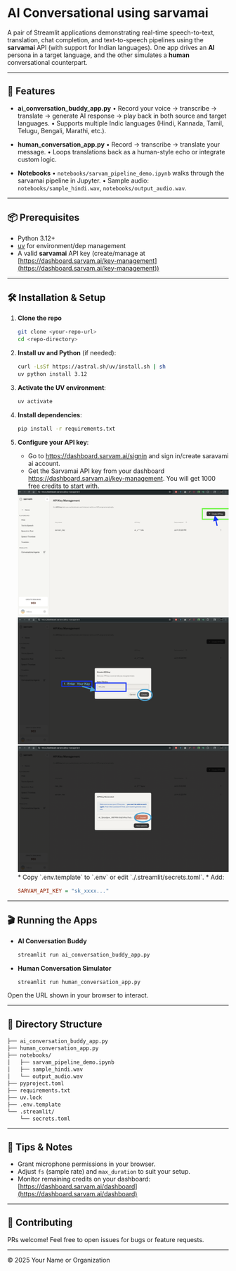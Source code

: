 # AI Conversational using sarvamai

A pair of Streamlit applications demonstrating real-time speech-to-text, translation, chat completion, and text-to-speech pipelines using the **sarvamai** API (with support for Indian languages). One app drives an **AI** persona in a target language, and the other simulates a **human** conversational counterpart.

---

## 🚀 Features

* **ai\_conversation\_buddy\_app.py**
  • Record your voice → transcribe → translate → generate AI response → play back in both source and target languages.
  • Supports multiple Indic languages (Hindi, Kannada, Tamil, Telugu, Bengali, Marathi, etc.).

* **human\_conversation\_app.py**
  • Record → transcribe → translate your message.
  • Loops translations back as a human-style echo or integrate custom logic.

* **Notebooks**
  • `notebooks/sarvam_pipeline_demo.ipynb` walks through the sarvamai pipeline in Jupyter.
  • Sample audio: `notebooks/sample_hindi.wav`, `notebooks/output_audio.wav`.

---

## 📦 Prerequisites

* Python 3.12+
* [uv](https://astral.sh/uv/) for environment/dep management
* A valid **sarvamai** API key (create/manage at [https://dashboard.sarvam.ai/key-management](https://dashboard.sarvam.ai/key-management))

---

## 🛠️ Installation & Setup

1. **Clone the repo**

   ```bash
   git clone <your-repo-url>
   cd <repo-directory>
   ```

2. **Install uv and Python** (if needed):

   ```bash
   curl -LsSf https://astral.sh/uv/install.sh | sh
   uv python install 3.12
   ```

3. **Activate the UV environment**:

   ```bash
   uv activate
   ```

4. **Install dependencies**:

   ```bash
   pip install -r requirements.txt
   ```

5. **Configure your API key**:
   * Go to https://dashboard.sarvam.ai/signin and sign in/create saravami ai account.
   * Get the Sarvamai API key from your dashboard https://dashboard.sarvam.ai/key-management. You will get 1000 free credits to start with.
   <img src="./assets/create_api_key.png" alt="Create API Key" width="600">
   <img src="./assets/enter_key_name.png" alt="Enter Key Name" width="600">
   <img src="./assets/copy_key.png" alt="Copy Key" width="600">
   * Copy `.env.template` to `.env` or edit `./.streamlit/secrets.toml`.
   * Add:

     ```ini
     SARVAM_API_KEY = "sk_xxxx..."
     ```

---

## 🎬 Running the Apps

* **AI Conversation Buddy**

  ```bash
  streamlit run ai_conversation_buddy_app.py
  ```

* **Human Conversation Simulator**

  ```bash
  streamlit run human_conversation_app.py
  ```

Open the URL shown in your browser to interact.

---

## 📂 Directory Structure

```
├── ai_conversation_buddy_app.py
├── human_conversation_app.py
├── notebooks/
│   ├── sarvam_pipeline_demo.ipynb
│   ├── sample_hindi.wav
│   └── output_audio.wav
├── pyproject.toml
├── requirements.txt
├── uv.lock
├── .env.template
└── .streamlit/
    └── secrets.toml
```

---

## 📝 Tips & Notes

* Grant microphone permissions in your browser.
* Adjust `fs` (sample rate) and `max_duration` to suit your setup.
* Monitor remaining credits on your dashboard: [https://dashboard.sarvam.ai/dashboard](https://dashboard.sarvam.ai/dashboard)

---

## 🤝 Contributing

PRs welcome! Feel free to open issues for bugs or feature requests.

---

© 2025 Your Name or Organization
